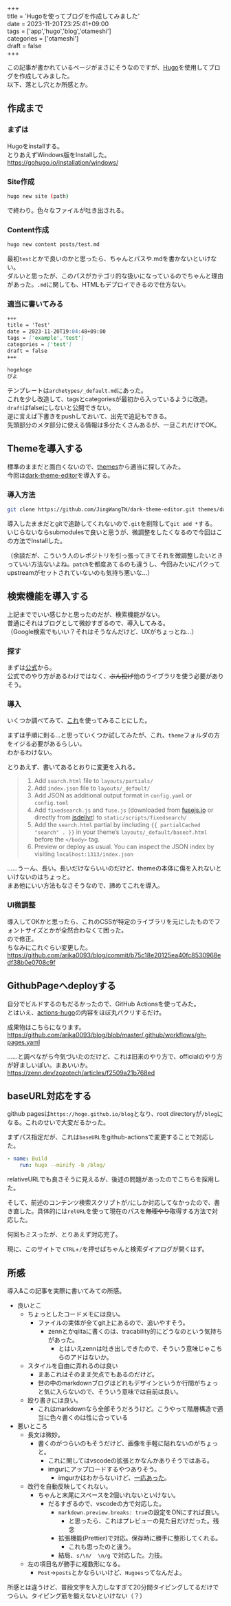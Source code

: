 +++  
title = 'Hugoを使ってブログを作成してみました'  
date = 2023-11-20T23:25:41+09:00  
tags = ['app','hugo','blog','otameshi']  
categories = ['otameshi']  
draft = false  
+++  
  
この記事が書かれているページがまさにそうなのですが、[Hugo](https://gohugo.io/)を使用してブログを作成してみました。  
以下、落とし穴とか所感とか。  
  
## 作成まで  
### まずは  
  
Hugoをinstallする。    
とりあえずWindows版をInstallした。  
https://gohugo.io/installation/windows/  
  
### Site作成  
```sh  
hugo new site (path)  
```  
で終わり。色々なファイルが吐き出される。  
  
### Content作成  
```sh  
hugo new content posts/test.md  
```  
  
最初`test`とかで良いのかと思ったら、ちゃんとパスや.mdを書かないといけない。  
ダルいと思ったが、このパスがカテゴリ的な扱いになっているのでちゃんと理由があった。`.md`に関しても、HTMLもデプロイできるので仕方ない。  
  
### 適当に書いてみる  
```md  
+++  
title = 'Test'  
date = 2023-11-20T19:04:48+09:00  
tags = ['example','test']  
categories = ['test']  
draft = false  
+++  
  
hogehoge  
ぴよ  
```  
  
テンプレートは`archetypes/_default.md`にあった。  
これを少し改造して、tagsとcategoriesが最初から入っているように改造。  
`draft`はfalseにしないと公開できない。  
逆に言えば下書きをpushしておいて、出先で追記もできる。  
先頭部分のメタ部分に使える情報は多分たくさんあるが、一旦これだけでOK。  
  
## Themeを導入する  
標準のままだと面白くないので、[themes](https://themes.gohugo.io/themes/)から適当に探してみた。    
今回は[dark-theme-editor](https://themes.gohugo.io/themes/dark-theme-editor/)を導入する。  
  
### 導入方法  
```sh  
git clone https://github.com/JingWangTW/dark-theme-editor.git themes/dark-theme-editor  
```  
  
導入したままだとgitで追跡してくれないので`.git`を削除して`git add *`する。  
いじらないならsubmodulesで良いと思うが、微調整をしたくなるので今回はこの方法でInstallした。  
  
（余談だが、こういう人のレポジトリを引っ張ってきてそれを微調整したいときっていい方法ないよね。`patch`を都度あてるのも違うし、今回みたいにパクってupstreamがセットされていないのも気持ち悪いな…）  
  
## 検索機能を導入する  
上記まででいい感じかと思ったのだが、検索機能がない。  
普通にそれはブログとして微妙すぎるので、導入してみる。  
（Google検索でもいい？それはそうなんだけど、UXがちょっとね…）  
  
### 探す  
  
まずは[公式](https://gohugo.io/tools/search/)から。  
公式でのやり方があるわけではなく、~~ぶん投げ~~他のライブラリを使う必要がありそう。  
  
### 導入  
いくつか調べてみて、[これ](https://gist.github.com/Arty2/8b0c43581013753438a3d35c15091a9f)を使ってみることにした。  
  
まずは手順に則る…と思っていくつか試してみたが、これ、`theme`フォルダの方をイジる必要があるらしい。  
わかるわけない。  
  
とりあえず、書いてあるとおりに変更を入れる。  
  
> 1. Add `search.html` file to `layouts/partials/`  
> 2. Add `index.json` file to `layouts/_default/`  
> 3. Add JSON as additional output format in `config.yaml` or `config.toml`  
> 4. Add `fixedsearch.js` and `fuse.js` (downloaded from [fusejs.io](https://fusejs.io/) or directly from [jsdelivr](https://cdn.jsdelivr.net/npm/fuse.js)) to `static/scripts/fixedsearch/`  
> 5. Add the `search.html` partial by iincluding `{{ partialCached "search" . }}` in your theme’s `layouts/_default/baseof.html` before the `</body>` tag.  
> 6. Preview or deploy as usual. You can inspect the JSON index by visiting `localhost:1313/index.json`  
  
……うーん、長い。長いだけならいいのだけど、themeの本体に傷を入れないといけないのはちょっと。    
まあ他にいい方法もなさそうなので、諦めてこれを導入。  
  
### UI微調整  
導入してOKかと思ったら、これのCSSが特定のライブラリを元にしたものでフォントサイズとかが全然合わなくて困った。    
ので修正。    
ちなみにこれぐらい変更した。    
https://github.com/arika0093/blog/commit/b75c18e20125ea40fc8530968edf38b0e0708c9f  
  
  
## GithubPageへdeployする  
  
自分でビルドするのもだるかったので、GitHub Actionsを使ってみた。  
とはいえ、[actions-hugo](https://github.com/peaceiris/actions-hugo)の内容をほぼ丸パクリするだけ。  
  
成果物はこちらになります。  
https://github.com/arika0093/blog/blob/master/.github/workflows/gh-pages.yaml  
  
  
……と調べながら今気づいたのだけど、これは旧来のやり方で、officialのやり方が好ましいぽい。まあいいか。    
https://zenn.dev/zozotech/articles/f2509a21b768ed  
  
## baseURL対応をする  
  
github pagesは`https://hoge.github.io/blog`となり、root directoryが`/blog`になる。これのせいで大変だるかった。  
  
まずパス指定だが、これは`baseURL`をgithub-actionsで変更することで対応した。  
```yaml  
- name: Build  
	run: hugo --minify -b /blog/  
```  
  
relativeURLでも良さそうに見えるが、後述の問題があったのでこちらを採用した。  
  
そして、前述のコンテンツ検索スクリプトが`/`にしか対応してなかったので、書き直した。具体的には`relURL`を使って現在のパスを~~無理やり~~取得する方法で対応した。  
  
何回もミスったが、とりあえず対応完了。  
  
現に、このサイトで `CTRL`+`/`を押せばちゃんと検索ダイアログが開くはず。  
  
## 所感  
導入&この記事を実際に書いてみての所感。  
  
* 良いとこ  
  * ちょっとしたコードメモには良い。  
    * ファイルの実体が全てgit上にあるので、追いやすそう。  
      * zennとかqiitaに書くのは、tracability的にどうなのという気持ちがあった。  
        * とはいえzennは吐き出しできたので、そういう意味じゃこちらのアドはないか。  
  * スタイルを自由に弄れるのは良い  
    * まあこれはそのまま欠点でもあるのだけど。  
    * 世の中のmarkdownブログはどれもデザインというか行間がちょっと気に入らないので、そういう意味では自前は良い。  
  * 殴り書きには良い。  
    * これはmarkdownなら全部そうだろうけど。こうやって階層構造で適当に色々書くのは性に合っている  
* 悪いところ   
  * 長文は微妙。  
    * 書くのがつらいのもそうだけど、画像を手軽に貼れないのがちょっと。  
      * これに関してはvscodeの拡張とかなんかありそうではある。  
      * imgurにアップロードするやつありそう。  
        * imgurかはわからないけど、[一応あった](https://marketplace.visualstudio.com/items?itemName=hancel.markdown-image)。  
  * 改行を自動反映してくれない。  
    * ちゃんと末尾にスペースを2個いれないといけない。  
      * だるすぎるので、vscodeの方で対応した。  
        * `markdown.preview.breaks: true`の設定をONにすれば良い。  
          * と思ったら、これはプレビューの見た目だけだった。残念  
        * 拡張機能(Prettier)で対応。保存時に勝手に整形してくれる。 
          * これも思ったのと違う。
        * 結局、`s/\n/  \n/g` で対応した。力技。
  * 左の項目名が勝手に複数形になる。  
    * `Post`->`posts`とかならいいけど、`Hugoes`ってなんだよ。  
  
  
所感とは違うけど、普段文字を入力しなすぎて20分間タイピングしてるだけでつらい。タイピング筋を鍛えないといけない（？）  
  
  
